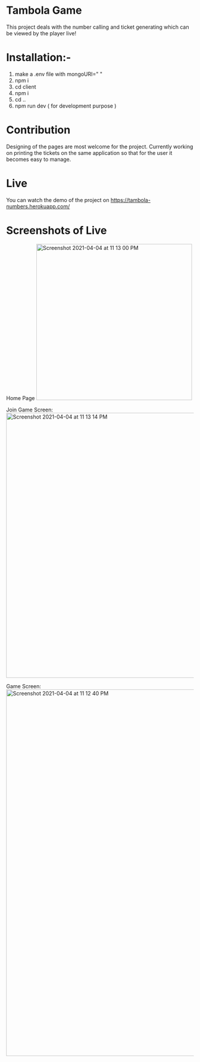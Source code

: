 # Tambola Game

This project deals with the number calling and ticket generating which can be viewed by the player live!

# Installation:-

1. make a .env file with mongoURI=" <your mongodb URI> "
2. npm i
3. cd client
4. npm i
5. cd ..
6. npm run dev ( for development purpose )

# Contribution

Designing of the pages are most welcome for the project.
Currently working on printing the tickets on the same application so that for the user it becomes easy to manage.

# Live

You can watch the demo of the project on https://tambola-numbers.herokuapp.com/

# Screenshots of Live

Home Page
<img width="418" alt="Screenshot 2021-04-04 at 11 13 00 PM" src="https://user-images.githubusercontent.com/55771529/113517049-690f1e00-959b-11eb-91f1-6181547b2d74.png">

Join Game Screen:
<img width="709" alt="Screenshot 2021-04-04 at 11 13 14 PM" src="https://user-images.githubusercontent.com/55771529/113517058-788e6700-959b-11eb-8b9c-a4d4c445f28d.png">

Game Screen:
<img width="981" alt="Screenshot 2021-04-04 at 11 12 40 PM" src="https://user-images.githubusercontent.com/55771529/113517062-847a2900-959b-11eb-935e-f652463aa1ab.png">







